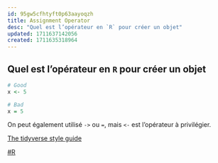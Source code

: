 ```yaml
---
id: 95gw5cfhtyft0p63aayoqzh
title: Assignment Operator
desc: "Quel est l’opérateur en `R` pour créer un objet"
updated: 1711637142056
created: 1711635318964
---
```


## Quel est l’opérateur en `R` pour créer un objet

```R
# Good
x <- 5

# Bad
x = 5
```

On peut également utilisé `->` ou `=`, mais `<-` est l’opérateur à privilégier.

[The tidyverse style guide](https://style.tidyverse.org/syntax.html#assignment-1)

[#R](https://r-stat-sc-donnees.github.io/)
